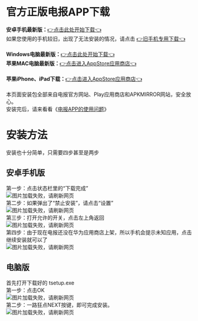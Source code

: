 # 官方正版电报APP下载

**安卓手机最新版：**[👉点击此处开始下载👈](https://github.com/esu-tg/tg-app/releases/latest/download/telegram.apk) <br>
如果您使用的手机较旧，出现了无法安装的情况，请点击 [👉旧手机专用下载👈](https://github.com/esu-tg/tg-app-old/releases/latest/download/telegram-old.apk) <br><br>
**Windows电脑最新版：**[👉点击此处开始下载👈](https://github.com/esu-tg/tg-windows/releases/latest/download/tsetup.exe) <br>
**苹果MAC电脑最新版：**[👉点击进入AppStore应用商店👈](https://itunes.apple.com/app/telegram-desktop/id946399090) <br>
<br>
**苹果iPhone、iPad下载：**[👉点击进入AppStore应用商店👈](https://itunes.apple.com/app/telegram-messenger/id686449807)
<br><br>
本页面安装包全部来自电报官方网站、Play应用商店和APKMIRROR网站，安全放心。 <br>
安装完后，请来看看《[电报APP的使用问题](https://esu-tg.github.io)》

# 安装方法
安装也十分简单，只需要四步甚至是两步
## 安卓手机版
第一步：点击状态栏里的“下载完成” <br>
![图片加载失败，请刷新网页](https://cdn.jsdelivr.net/gh/esu-tg/tg-app/master/readme-img/phone1.png) <br>
第二步：如果弹出了“禁止安装”，请点击“设置” <br>
![图片加载失败，请刷新网页](https://cdn.jsdelivr.net/gh/esu-tg/tg-app/master/readme-img/phone2.png) <br>
第三步：打开允许的开关，点击左上角返回 <br>
![图片加载失败，请刷新网页](https://cdn.jsdelivr.net/gh/esu-tg/tg-app/master/readme-img/phone3.png) <br>
第四步：由于现在电报还没在华为应用商店上架，所以手机会提示未知应用，点击继续安装就可以了 <br>
![图片加载失败，请刷新网页](https://cdn.jsdelivr.net/gh/esu-tg/tg-app/master/readme-img/phone4.png) <br>

## 电脑版
首先打开下载好的 tsetup.exe <br>
第一步：点击OK <br>
![图片加载失败，请刷新网页](https://cdn.jsdelivr.net/gh/esu-tg/tg-app/master/readme-img/pc1.jpg) <br>
第二步：一路狂点NEXT按键，即可完成安装。 <br>
![图片加载失败，请刷新网页](https://cdn.jsdelivr.net/gh/esu-tg/tg-app/master/readme-img/pc2.jpg) <br>
